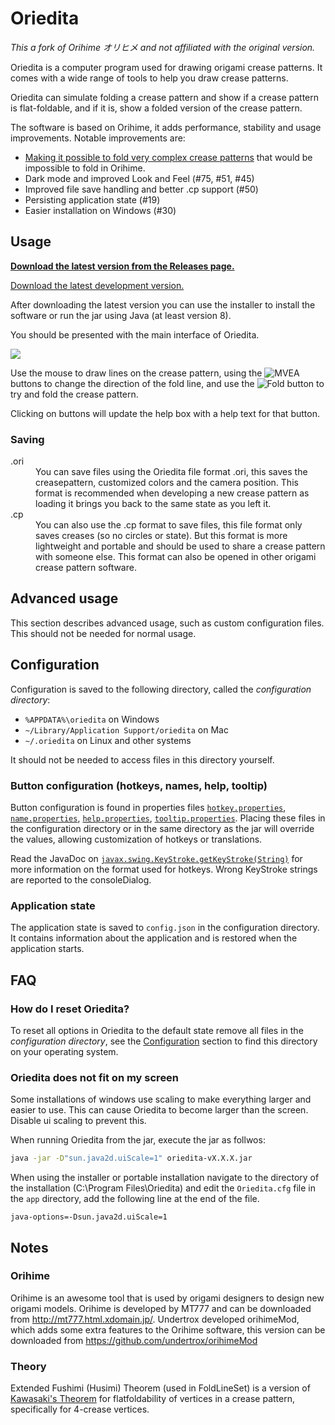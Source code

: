# Oriedita

_This a fork of Orihime オリヒメ and not affiliated with the original version._

Oriedita is a computer program used for drawing origami crease patterns. It comes with a wide range of tools to help you draw crease patterns.

Oriedita can simulate folding a crease pattern and show if a crease pattern is flat-foldable, and if it is, show a folded version of the crease pattern.

The software is based on Orihime, it adds performance, stability and usage improvements. Notable improvements are: 

- [Making it possible to fold very complex crease patterns](https://origami.abstreamace.com/2021/10/13/fold-a-full-ryujin-3-5-with-orihime-algorithm/) that would be impossible to fold in Orihime.
- Dark mode and improved Look and Feel (#75, #51, #45)
- Improved file save handling and better .cp support (#50)
- Persisting application state (#19)
- Easier installation on Windows (#30)

## Usage

**[Download the latest version from the Releases page.](https://github.com/oriedita/oriedita/releases)**

[Download the latest development version.](https://nightly.link/oriedita/oriedita/workflows/maven/master/oriedita-jar.zip)

After downloading the latest version you can use the installer to install the software or run the jar using Java (at least version 8).

You should be presented with the main interface of Oriedita.

![](https://i.imgur.com/EGnaeOx.png)

Use the mouse to draw lines on the crease pattern, using the ![MVEA](https://i.imgur.com/4vm5CND.png) buttons to change the direction of the fold line, and use the ![Fold](https://i.imgur.com/jxswOXM.png) button to try and fold the crease pattern.

Clicking on buttons will update the help box with a help text for that button.

### Saving

<dl>
<dt>.ori</dt>
<dd>You can save files using the Oriedita file format .ori, this saves the creasepattern, customized colors and the camera position. This format is recommended when developing a new crease pattern as loading it brings you back to the same state as you left it.</dd>
<dt>.cp</dt>
<dd>You can also use the .cp format to save files, this file format only saves creases (so no circles or state). But this format is more lightweight and portable and should be used to share a crease pattern with someone else. This format can also be opened in other origami crease pattern software.</dd>
</dl>

## Advanced usage

This section describes advanced usage, such as custom configuration files. This should not be needed for normal usage.

## Configuration

Configuration is saved to the following directory, called the _configuration directory_:

- `%APPDATA%\oriedita` on Windows
- `~/Library/Application Support/oriedita` on Mac
- `~/.oriedita` on Linux and other systems

It should not be needed to access files in this directory yourself.

### Button configuration (hotkeys, names, help, tooltip)

Button configuration is found in properties files [`hotkey.properties`](./src/main/resources/hotkey.properties), [`name.properties`](./src/main/resources/name.properties), [`help.properties`](./src/main/resources/help.properties), [`tooltip.properties`](./src/main/resources/tooltip.properties). Placing these files in the configuration directory or in the same directory as the jar will override the values, allowing customization of hotkeys or translations.

Read the JavaDoc on [`javax.swing.KeyStroke.getKeyStroke(String)`](https://docs.oracle.com/en/java/javase/11/docs/api/java.desktop/javax/swing/KeyStroke.html#getKeyStroke(java.lang.String)) for more information on the format used for hotkeys. Wrong KeyStroke strings are reported to the consoleDialog.

### Application state

The application state is saved to `config.json` in the configuration directory. It contains information about the application and is restored when the application starts.

## FAQ

### How do I reset Oriedita?

To reset all options in Oriedita to the default state remove all files in the _configuration directory_, see the [Configuration](#Configuration) section to find this directory on your operating system.

### Oriedita does not fit on my screen

Some installations of windows use scaling to make everything larger and easier to use. This can cause Oriedita to become larger than the screen. Disable ui scaling to prevent this.

When running Oriedita from the jar, execute the jar as follwos:

```bash
java -jar -D"sun.java2d.uiScale=1" oriedita-vX.X.X.jar
```

When using the installer or portable installation navigate to the directory of the installation (C:\Program Files\Oriedita) and edit the `Oriedita.cfg` file in the `app` directory, add the following line at the end of the file.

```
java-options=-Dsun.java2d.uiScale=1
```

## Notes

### Orihime

Orihime is an awesome tool that is used by origami designers to design new origami models. Orihime is developed by MT777 and can be downloaded from  http://mt777.html.xdomain.jp/. Undertrox developed orihimeMod, which adds some extra features to the Orihime software, this version can be downloaded from https://github.com/undertrox/orihimeMod

### Theory

Extended Fushimi (Husimi) Theorem (used in FoldLineSet) is a version of [Kawasaki's Theorem](https://en.wikipedia.org/wiki/Kawasaki%27s_theorem) for flatfoldability of vertices in a crease pattern, specifically for 4-crease vertices.
